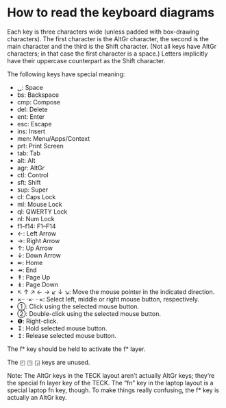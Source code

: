 How to read the keyboard diagrams
=================================

Each key is three characters wide (unless padded with box-drawing characters).
The first character is the AltGr character, the second is the main character and
the third is the Shift character. (Not all keys have AltGr characters; in that
case the first character is a space.) Letters implicitly have their uppercase
counterpart as the Shift character.

The following keys have special meaning:

- ␣:   Space
- bs:  Backspace
- cmp: Compose
- del: Delete
- ent: Enter
- esc: Escape
- ins: Insert
- men: Menu/Apps/Context
- prt: Print Screen
- tab: Tab
- alt: Alt
- agr: AltGr
- ctl: Control
- sft: Shift
- sup: Super
- cl: Caps Lock
- ml: Mouse Lock
- ql: QWERTY Lock
- nl: Num Lock
- f1–f14: F1–F14
- ←: Left Arrow
- →: Right Arrow
- ↑: Up Arrow
- ↓: Down Arrow
- ↞: Home
- ↠: End
- ↟: Page Up
- ↡: Page Down
- ↖ ↑ ↗ ← → ↙ ↓ ↘: Move the mouse pointer in the indicated direction.
- ×·· ·×· ··×: Select left, middle or right mouse button, respectively.
- ➀: Click using the selected mouse button.
- ➁: Double-click using the selected mouse button.
- ❶: Right-click.
- ↧: Hold selected mouse button.
- ↥: Release selected mouse button.

The f\* key should be held to activate the f\* layer.

The ◰ ◳ ◲ keys are unused.

Note: The AltGr keys in the TECK layout aren’t actually AltGr keys; they’re the
special fn layer key of the TECK. The “fn” key in the laptop layout is a special
laptop fn key, though. To make things really confusing, the f\* key is actually
an AltGr key.
